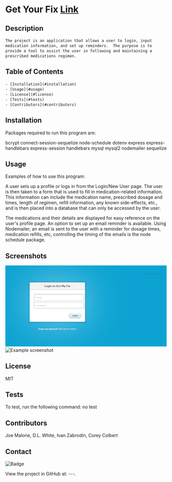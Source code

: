 
# Get Your Fix [Link](https://calm-woodland-24600.herokuapp.com/)
    
## Description
    The project is an application that allows a user to login, input medication information, and set up reminders.  The purpose is to provide a tool to assist the user in following and maintaining a prescribed medications regimen.

## Table of Contents
    - [Installation](#installation)
    - [Usage](#usage)
    - [License](#license)
    - [Tests](#tests)
    - [Contributors](#contributors)

## Installation
Packages required to run this program are: 

bcrypt
connect-session-sequelize
node-schedule
dotenv
express
express-handlebars
express-session
handlebars
mysql
mysql2
nodemailer
sequelize


## Usage
Examples of how to use this program: 

A user sets up a profile or logs in from the Login/New User page.  The user is then taken to a form that is used to fill in medication-related information.  This information can include the medication name, prescribed dosage and times, length of regimen, refill information, any known side-effects, etc., and is then placed into a database that can only be accessed by the user.

The medications and their details are displayed for easy reference on the user's profile page.  An option to set up an email reminder is available.  Using Nodemailer, an email is sent to the user with a reminder for dosage times, medication refills, etc, controlling the timing of the emails is the node schedule package.

## Screenshots
![Example screenshot](./images/login.png)
![Example screenshot](./readme-images/screenshot2.png)

## License
MIT

## Tests
To test, run the following command:
no test

## Contributors
Joe Malone,
D.L. White,
Ivan Zabrodin,
Corey Colbert

## Contact

![Badge](https://img.shields.io/badge/Github-cdcolbert-4cbbb9) 

View the project in GitHub at: ---.
